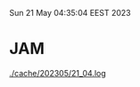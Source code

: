 Sun 21 May 04:35:04 EEST 2023
# JAM
<a href='./cache/202305/21_04.log'>./cache/202305/21_04.log</a>
